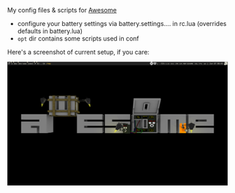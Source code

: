 My config files & scripts for [Awesome](http://awesome.naquadah.org/)

- configure your battery settings via battery.settings.... in rc.lua (overrides defaults in battery.lua)
- `opt` dir contains some scripts used in conf


Here's a screenshot of current setup, if you care:

![screenshot](/awesome4.png?raw=true "My current setup")
